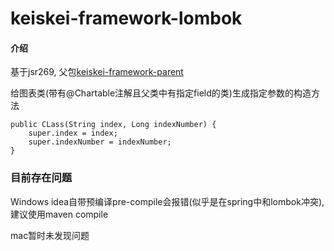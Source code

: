 # keiskei-framework-lombok

#### 介绍
基于jsr269, 父包[keiskei-framework-parent](https://gitee.com/morning-home/keiskei-framework-parent)

给图表类(带有@Chartable注解且父类中有指定field的类)生成指定参数的构造方法

```
public CLass(String index, Long indexNumber) {
    super.index = index;
    super.indexNumber = indexNumber;
}
```
### 目前存在问题
Windows idea自带预编译pre-compile会报错(似乎是在spring中和lombok冲突),建议使用maven compile

mac暂时未发现问题




